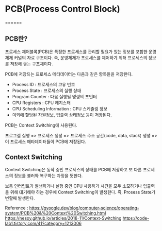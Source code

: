 # PCB(Process Control Block)
======

## PCB란?

프로세스 제어블록(PCB)은 특정한 프로세스를 관리할 필요가 있는 정보를
포함한 운영체제 커널의 자료 구조이다.
즉, 운영체제가 프로세스를 제어하기 위해 프로세스의 정보를 저장해 놓는 구초체이다.

PCB에 저장되는 프로세스 메타데이터는 다음과 같은 항목들을 저장한다.

- Process ID : 프로세스의 고유 번호
- Process State : 프로세스의 실행 상태
- Program Counter : 다음 실행될 명령의 포인터
- CPU Registers : CPU 레지스터
- CPU Scheduling Information : CPU 스케줄링 정보
- 이외에 할당된 자원정보, 입출력 상태정보 등이 저장된다.

PCB는 Context Switching에 사용된다.

프로그램 실행 =>
프로세스 생성 =>
프로세스 주소 공간(code, data, stack) 생성 =>
이 프로세스 메타데이터들이 PCB에 저장된다.


## Context Switching

Context Switching은 동작 중인 프로세스의 상태를 PCB에 저장하고
또 다른 프로세스의 정보를 불러와 복구하는 과정을 뜻한다.

보통 인터럽트가 발생하거나 실행 중인 CPU 사용허가 시간을 모두
소모하거나 입출력을 위해 대기해야 하는 경우에 Context Switching이 발생한다.
즉, Prosess State가 변할때 발생한다.


Reference :
https://gyoogle.dev/blog/computer-science/operating-system/PCB%20&%20Context%20Switching.html
https://nesoy.github.io/articles/2018-11/Context-Switching
https://code-lab1.tistory.com/41?category=1213006